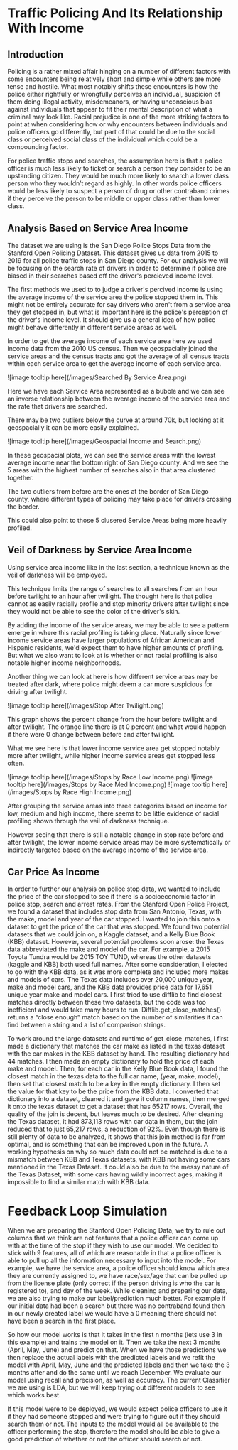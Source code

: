 # Traffic Policing And Its Relationship With Income

## Introduction

Policing is a rather mixed affair hinging on a number of different factors with some encounters being relatively short and simple while others are more tense and hostile. What most notably shifts these encounters is how the police either rightfully or wrongfully perceives an individual, suspicion of them doing illegal activity, misdemeanors, or having unconscious bias against individuals that appear to fit their mental description of what a criminal may look like. Racial prejudice is one of the more striking factors to point at when considering how or why encounters between individuals and police officers go differently, but part of that could be due to the social class or perceived social class of the individual which could be a compounding factor.

For police traffic stops and searches, the assumption here is that a police officer is much less likely to ticket or search a person they consider to be an upstanding citizen. They would be much more likely to search a lower class person who they wouldn’t regard as highly. In other words police officers would be less likely to suspect a person of drug or other contraband crimes if they perceive the person to be middle or upper class rather than lower class.

## Analysis Based on Service Area Income

The dataset we are using is the San Diego Police Stops Data from the Stanford Open Policing Dataset. This dataset gives us data from 2015 to 2019 for all police traffic stops in San Diego county. For our analysis we will be focusing on the search rate of drivers in order to determine if police are biased in their searches based off the driver's percieved income level.

The first methods we used to to judge a driver's percived income is using the average income of the service area the police stopped them in. This might not be entirely accurate for say drivers who aren't from a service area they get stopped in, but what is important here is the police's perception of the driver's income level. It should give us a general idea of how police might behave differently in different service areas as well.

In order to get the average income of each service area here we used income data from the 2010 US census. Then we geospacially joined the service areas and the census tracts and got the average of all census tracts within each service area to get the average income of each service area.

![image tooltip here](/images/Searched By Service Area.png)

Here we have each Service Area represented as a bubble and we can see an inverse relationship between the average income of the service area and the rate that drivers are searched. 

There may be two outliers below the curve at around 70k, but looking at it geospacially it can be more easily explained.

![image tooltip here](/images/Geospacial Income and Search.png)

In these geospacial plots, we can see the service areas with the lowest average income near the bottom right of San Diego county. And we see the 5 areas with the highest number of searches also in that area clustered together. 

The two outliers from before are the ones at the border of San Diego county, where different types of policing may take place for drivers crossing the border.

This could also point to those 5 clusered Service Areas being more heavily profiled.

## Veil of Darkness by Service Area Income

Using service area income like in the last section, a technique known as the veil of darkness will be employed.

This technique limits the range of searches to all searches from an hour before twilight to an hour after twilight. The thought here is that police cannot as easily racially profile and stop minority drivers after twilight since they would not be able to see the color of the driver's skin. 

By adding the income of the service areas, we may be able to see a pattern emerge in where this racial profiling is taking place. Naturally since lower income service areas have larger populations of African American and Hispanic residents, we'd expect them to have higher amounts of profiling. But what we also want to look at is whether or not racial profiling is also notable higher income neighborhoods.

Another thing we can look at here is how different service areas may be treated after dark, where police might deem a car more suspicious for driving after twilight.

![image tooltip here](/images/Stop After Twilight.png)

This graph shows the percent change from the hour before twilight and after twilight. The orange line there is at 0 percent and what would happen if there were 0 change between before and after twilight.

What we see here is that lower income service area get stopped notably more after twilight, while higher income service areas get stopped less often.

![image tooltip here](/images/Stops by Race Low Income.png) ![image tooltip here](/images/Stops by Race Med Income.png) ![image tooltip here](/images/Stops by Race High Income.png)

After grouping the service areas into three categories based on income for low, medium and high income, there seems to be little evidence of racial profiling shown through the veil of darkness technique.

However seeing that there is still a notable change in stop rate before and after twilight, the lower income service areas may be more systematically or indirectly targeted based on the average income of the service area.

## Car Price As Income

In order to further our analysis on police stop data, we wanted to include the price of the car stopped to see if there is a socioeconomic factor in police stop, search and arrest rates. From the Stanford Open Police Project, we found a dataset that includes stop data from San Antonio, Texas, with the make, model and year of the car stopped. I wanted to join this onto a dataset to get the price of the car that was stopped. We found two potential datasets that we could join on, a Kaggle dataset, and a Kelly Blue Book (KBB) dataset. However, several potential problems soon arose: the Texas data abbreviated the make and model of the car. For example, a 2015 Toyota Tundra would be 2015 TOY TUND, whereas the other datasets (kaggle and KBB) both used full names. After some consideration, I elected to go with the KBB data, as it was more complete and included more makes and models of cars. The Texas data includes over 20,000 unique year, make and model cars, and the KBB data provides price data for 17,651 unique year make and model cars. I first tried to use difflib to find closest matches directly between these two datasets, but the code was too inefficient and would take many hours to run. Difflib.get_close_matches() returns a “close enough” match based on the number of similarities it can find between a string and a list of comparison strings. 

To work around the large datasets and runtime of get_close_matches, I first made a dictionary that matches the car make as listed in the texas dataset with the car makes in the KBB dataset by hand. The resulting dictionary had 44 matches. I then made an empty dictionary to hold the price of each make and model. Then, for each car in the Kelly Blue Book data, I found the closest match in the texas data to the full car name, (year, make, model), then set that closest match to be a key in the empty dictionary. I then set the value for that key to be the price from the KBB data. I converted that dictionary into a dataset, cleaned it and gave it column names, then merged it onto the texas dataset to get a dataset that has 65217 rows. Overall, the quality of the join is decent, but leaves much to be desired. After cleaning the Texas dataset, it had 873,113 rows with car data in them, but the join reduced that to just 65,217 rows, a reduction of 92%. Even though there is still plenty of data to be analyzed, it shows that this join method is far from optimal, and is something that can be improved upon in the future. A working hypothesis on why so much data could not be matched is due to a mismatch between KBB and Texas datasets, with KBB not having some cars mentioned in the Texas Dataset. It could also be due to the messy nature of the Texas Dataset, with some cars having wildly incorrect ages, making it impossible to find a similar match with KBB data. 

# Feedback Loop Simulation

When we are preparing the Stanford Open Policing Data, we try to rule out columns that we
think are not features that a police officer can come up with at the time of the stop if they wish to
use our model. We decided to stick with 9 features, all of which are reasonable in that a police
officer is able to pull up all the information necessary to input into the model. For example, we
have the service area, a police officer should know which area they are currently assigned to, we
have race/sex/age that can be pulled up from the license plate (only correct if the person driving
is who the car is registered to), and day of the week.
While cleaning and preparing our data, we are also trying to make our label/prediction much
better. For example if our initial data had been a search but there was no contraband found then
in our newly created label we would have a 0 meaning there should not have been a search in the
first place.

So how our model works is that it takes in the first n months (lets use 3 in this example) and
trains the model on it. Then we take the next 3 months (April, May, June) and predict on that.
When we have those predictions we then replace the actual labels with the predicted labels and
we refit the model with April, May, June and the predicted labels and then we take the 3 months
after and do the same until we reach December. We evaluate our model using recall and
precision, as well as accuracy. The current Classifier we are using is LDA, but we will keep
trying out different models to see which works best.

If this model were to be deployed, we would expect police officers to use it if they had someone
stopped and were trying to figure out if they should search them or not. The inputs to the model
would all be available to the officer performing the stop, therefore the model should be able to
give a good prediction of whether or not the officer should search or not.
